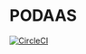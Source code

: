 # PODAAS

[![CircleCI](https://circleci.com/gh/slovensko-digital/podaas.svg?style=svg&circle-token=8a63391c6d3b22e8d90c7ff1d2efa51304f657bd)](https://circleci.com/gh/slovensko-digital/podaas)
